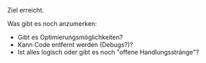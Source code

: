 Ziel erreicht.

Was gibt es noch anzumerken:

* Gibt es Optimierungsmöglichkeiten?
* Kann Code entfernt werden (Debugs?)?
* Ist alles logisch oder gibt es noch "offene Handlungsstränge"?